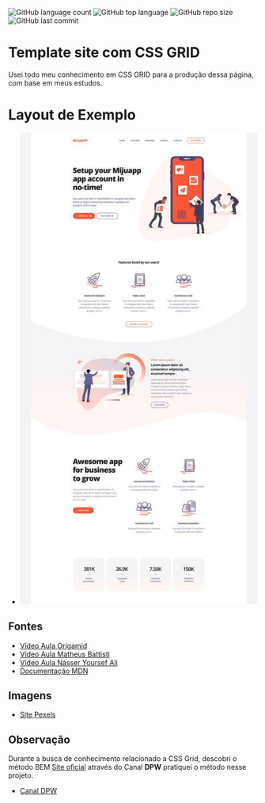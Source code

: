 ![GitHub language count](https://img.shields.io/github/languages/count/Luciopbrito/css-grid)
![GitHub top language](https://img.shields.io/github/languages/top/Luciopbrito/css-grid)
![GitHub repo size](https://img.shields.io/github/repo-size/Luciopbrito/css-grid)
![GitHub last commit](https://img.shields.io/github/last-commit/Luciopbrito/css-grid)

# Template site com CSS GRID

Usei todo meu conhecimento em CSS GRID para a produção dessa página, com base em meus estudos.

# Layout de Exemplo

- ![Sites de inspiração](./img/imagem_de_exemplo.jpg)

## Fontes

- [Vídeo Aula Origamid](https://www.youtube.com/watch?v=x-4z_u8LcGc)
- [Vídeo Aula Matheus Battisti](https://www.youtube.com/watch?v=8VapN6x897U)
- [Vídeo Aula Násser Yoursef Ali](https://www.youtube.com/watch?v=k8l7vu-m85Q)
- [Documentação MDN](https://developer.mozilla.org/pt-BR/docs/Web/CSS/grid)

## Imagens

- [Site Pexels](https://www.pexels.com/)

## Observação

Durante a busca de conhecimento relacionado a CSS Grid, descobri o método BEM [Site oficial](http://getbem.com/)
através do Canal **DPW** pratiquei o método nesse projeto.

- [Canal DPW](https://www.youtube.com/channel/UCdHcHgSrWidiOg-mNFNB1Nw)
